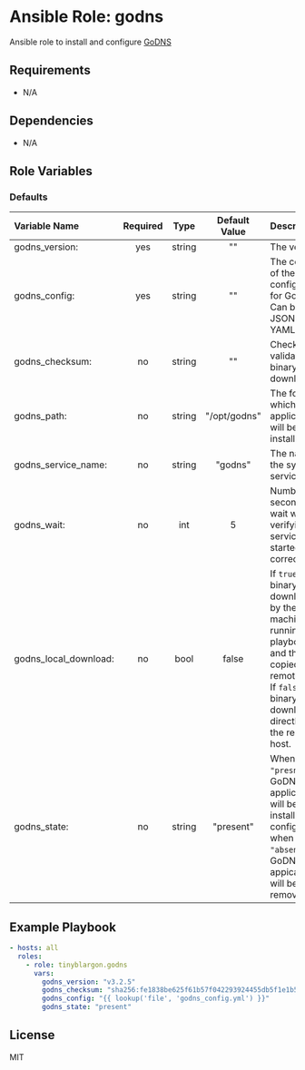 # Ansible Role: godns

Ansible role to install and configure [GoDNS](https://github.com/TimothyYe/godns)

## Requirements

- N/A

## Dependencies

- N/A

## Role Variables

### Defaults

| **Variable Name**    | **Required**|**Type**| **Default Value**| **Description**|
| :--------------------| :----------:|:------:| :---------------:| :--------------|
| godns_version:       | yes         | string | ""               | The version.|
| godns_config:        | yes         | string | ""               | The content of the configuration for GoDNS. Can be in JSON or YAML.|
| godns_checksum:      | no          | string | ""               | Checksum to validate the binary during download.|
| godns_path:          | no          | string | "/opt/godns"     | The folder in which the application will be installed.|
| godns_service_name:  | no          | string | "godns"          | The name of the system service.|
| godns_wait:          | no          | int    | 5                | Number of seconds to wait while verifying the service started correctly.|
| godns_local_download:| no          | bool   | false            | If `true` the binary will be downloaded by the local machine running the playbook. and then copied to the remote host. If `false` the binary will be downloaded directly from the remote host.|
| godns_state:         | no          | string | "present"        | When `"presnt"` the GoDNS application will be installed and configured, when `"absent"` the GoDNS appication will be removed.|

## Example Playbook

```yaml
- hosts: all
  roles:
    - role: tinyblargon.godns
      vars:
        godns_version: "v3.2.5"
        godns_checksum: "sha256:fe1838be625f61b57f042293924455db5f1e1b5a3944f085a1d5400bc4e02105"
        godns_config: "{{ lookup('file', 'godns_config.yml') }}"
        godns_state: "present"
```

## License

MIT
